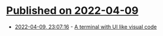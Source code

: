 # [Published on 2022-04-09](index.md)

* [2022-04-09, 23:07:16](https://news.ycombinator.com/item?id=30973010) - [A terminal with UI like visual code](https://github.com/zebulon75018/vcterm)
